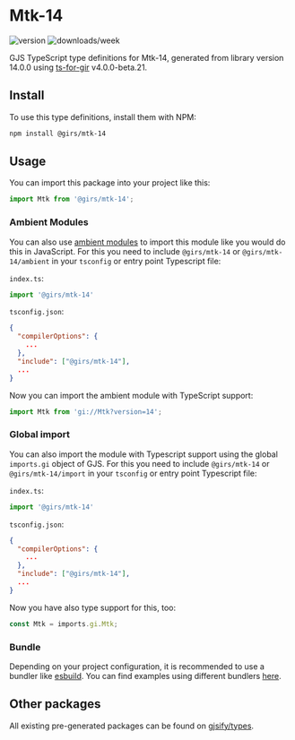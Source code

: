 
# Mtk-14

![version](https://img.shields.io/npm/v/@girs/mtk-14)
![downloads/week](https://img.shields.io/npm/dw/@girs/mtk-14)


GJS TypeScript type definitions for Mtk-14, generated from library version 14.0.0 using [ts-for-gir](https://github.com/gjsify/ts-for-gir) v4.0.0-beta.21.


## Install

To use this type definitions, install them with NPM:
```bash
npm install @girs/mtk-14
```

## Usage

You can import this package into your project like this:
```ts
import Mtk from '@girs/mtk-14';
```

### Ambient Modules

You can also use [ambient modules](https://github.com/gjsify/ts-for-gir/tree/main/packages/cli#ambient-modules) to import this module like you would do this in JavaScript.
For this you need to include `@girs/mtk-14` or `@girs/mtk-14/ambient` in your `tsconfig` or entry point Typescript file:

`index.ts`:
```ts
import '@girs/mtk-14'
```

`tsconfig.json`:
```json
{
  "compilerOptions": {
    ...
  },
  "include": ["@girs/mtk-14"],
  ...
}
```

Now you can import the ambient module with TypeScript support: 

```ts
import Mtk from 'gi://Mtk?version=14';
```

### Global import

You can also import the module with Typescript support using the global `imports.gi` object of GJS.
For this you need to include `@girs/mtk-14` or `@girs/mtk-14/import` in your `tsconfig` or entry point Typescript file:

`index.ts`:
```ts
import '@girs/mtk-14'
```

`tsconfig.json`:
```json
{
  "compilerOptions": {
    ...
  },
  "include": ["@girs/mtk-14"],
  ...
}
```

Now you have also type support for this, too:

```ts
const Mtk = imports.gi.Mtk;
```

### Bundle

Depending on your project configuration, it is recommended to use a bundler like [esbuild](https://esbuild.github.io/). You can find examples using different bundlers [here](https://github.com/gjsify/ts-for-gir/tree/main/examples).

## Other packages

All existing pre-generated packages can be found on [gjsify/types](https://github.com/gjsify/types).

